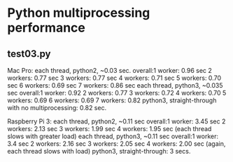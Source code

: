 # Python multiprocessing performance

## test03.py

Mac Pro:
	each thread, python2, ~0.03 sec.
	overall:1 worker: 	0.96 sec
			2 workers:	0.77 sec
			3 workers:	0.77 sec
			4 workers:	0.71 sec
			5 workers:	0.70 sec
			6 workers:	0.69 sec
			7 workers:	0.86 sec
	each thread, python3, ~0.035 sec
	overall:1 worker:	0.92
			2 workers:	0.77
			3 workers:	0.72
			4 workers:	0.70
			5 workers:	0.69
			6 workers:	0.69
			7 workers:	0.82
	python3, straight-through with no multiprocessing: 0.82 sec.

Raspberry Pi 3:
	each thread, python2, ~0.11 sec
	overall:1 worker:	3.45 sec
			2 workers:	2.13 sec
			3 workers: 	1.99 sec
			4 workers:	1.95 sec
	(each thread slows with greater load)
	each thread, python3, ~0.11 sec
	overall:1 worker:	3.4 sec
			2 workers:	2.16 sec
			3 workers:	2.05 sec
			4 workers:	2.00 sec
	(again, each thread slows with load)
	python3, straight-through: 3 secs.

